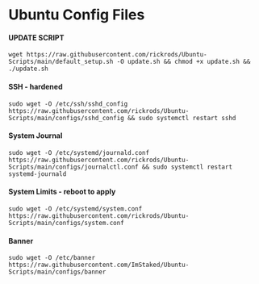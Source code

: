 # Ubuntu Config Files 

#### UPDATE SCRIPT
```wget https://raw.githubusercontent.com/rickrods/Ubuntu-Scripts/main/default_setup.sh -O update.sh && chmod +x update.sh && ./update.sh```





#### SSH  - hardened   
```sudo wget -O /etc/ssh/sshd_config https://raw.githubusercontent.com/rickrods/Ubuntu-Scripts/main/configs/sshd_config && sudo systemctl restart sshd```

#### System Journal     
```sudo wget -O /etc/systemd/journald.conf https://raw.githubusercontent.com/rickrods/Ubuntu-Scripts/main/configs/journalctl.conf && sudo systemctl restart systemd-journald```

#### System Limits - reboot to apply  
```sudo wget -O /etc/systemd/system.conf https://raw.githubusercontent.com/rickrods/Ubuntu-Scripts/main/configs/system.conf```

#### Banner
```sudo wget -O /etc/banner https://raw.githubusercontent.com/ImStaked/Ubuntu-Scripts/main/configs/banner```
